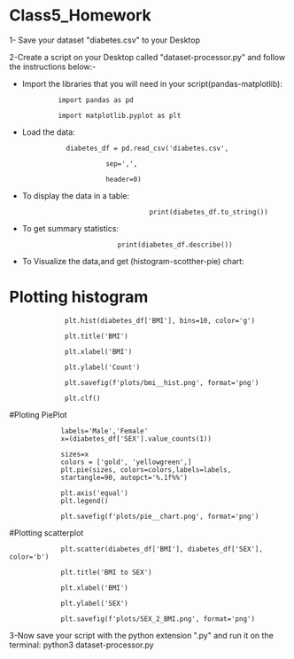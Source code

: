 # Class5_Homework
1- Save your dataset "diabetes.csv" to your Desktop


2-Create a script on your Desktop called "dataset-processor.py" and follow the instructions below:-



- Import the libraries that you will need in your script(pandas-matplotlib):


               import pandas as pd

               import matplotlib.pyplot as plt

- Load the data:

                 diabetes_df = pd.read_csv('diabetes.csv',

                           sep=',',

                           header=0)

- To display the data in a table:


                                      print(diabetes_df.to_string())
- To get  summary statistics:

                              print(diabetes_df.describe())
- To Visualize the data,and get (histogram-scotther-pie) chart:


# Plotting histogram

                  plt.hist(diabetes_df['BMI'], bins=10, color='g')

                  plt.title('BMI')

                  plt.xlabel('BMI')

                  plt.ylabel('Count')

                  plt.savefig(f'plots/bmi__hist.png', format='png')

                  plt.clf()

#Ploting PiePlot

                 labels='Male','Female'
                 x=(diabetes_df['SEX'].value_counts(1))

                 sizes=x
                 colors = ['gold', 'yellowgreen',]
                 plt.pie(sizes, colors=colors,labels=labels,
                 startangle=90, autopct='%.1f%%')

                 plt.axis('equal')
                 plt.legend()

                 plt.savefig(f'plots/pie__chart.png', format='png')

 #Plotting scatterplot
 
                 plt.scatter(diabetes_df['BMI'], diabetes_df['SEX'], color='b')

                 plt.title('BMI to SEX')

                 plt.xlabel('BMI')

                 plt.ylabel('SEX')

                 plt.savefig(f'plots/SEX_2_BMI.png', format='png')

3-Now save your script with the python extension ".py" and run it on the terminal:
                                    python3 dataset-processor.py




